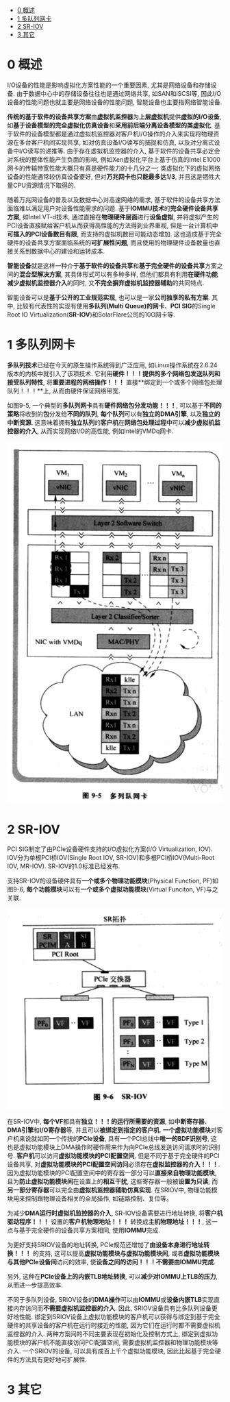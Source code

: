 
<!-- @import "[TOC]" {cmd="toc" depthFrom=1 depthTo=6 orderedList=false} -->

<!-- code_chunk_output -->

* [0 概述](#0-概述)
* [1 多队列网卡](#1-多队列网卡)
* [2 SR\-IOV](#2-sr-iov)
* [3 其它](#3-其它)

<!-- /code_chunk_output -->

# 0 概述

I/O设备的性能是影响虚拟化方案性能的一个重要因素, 尤其是网络设备和存储设备. 由于数据中心中的存储设备往往也是通过网络共享, 如SAN和iSCSI等, 因此I/O设备的性能问题也就主要是网络设备的性能问题, 智能设备也主要指网络智能设备.

**传统的基于软件的设备共享方案**由**虚拟机监控器**为**上层虚拟机**提供**虚拟的I/O设备**, 如**基于设备模型的完全虚拟化仿真设备**和**采用前后端分离设备模型的类虚拟化**. 基于软件的设备模型都是通过虚拟机监控器对客户机I/O操作的介入来实现将物理资源在多台客户机间实现共享, 如对仿真设备I/O读写的捕捉和仿真, 以及对分离式设备中I/O读写的递推等. 由于存在虚拟机监控器的介入, 基于软件的设备共享必定会对系统的整体性能产生负面的影响, 例如Xen虚拟化平台上基于仿真的Intel E1000网卡的传输带宽性能大概只有真是硬件能力的十几分之一; 类虚拟化下的虚拟网络设备的性能通常较仿真设备要好, 但对**万兆网卡也只能最多达1/3**, 并且这是牺牲大量CPU资源情况下取得的.

随着万兆网设备的普及以及数据中心对高速网络的需求, 基于软件的设备共享方法面临难以满足用户对设备性能需求的问题. 基于**IOMMU技术**的**完全硬件设备共享方案**, 如Intel VT\-d技术, 通过直接在**物理硬件层面**进行**设备虚拟**, 并将虚拟产生的PCI设备直接赋给客户机从而获得高性能的方法得到业界重视, 但是一台计算机中**可插入的PCI设备数目有限**, 而支持的虚拟机数目可能动态增加. 这也造成基于完全硬件的设备共享方案面临系统的**可扩展性问题**, 而且使用的物理硬件设备数量也直接关系到数据中心的建设和运转成本.

**智能设备**就是这样一种介于**基于软件的设备共享**和**基于完全硬件的设备共享**方案之间的**混合型解决方案**, 其具体形式可以有多种多样, 但他们都具有利用**在硬件功能减少虚拟机监控器介入**的同时, 又**不完全摒弃虚拟机监控器辅助**的共同特点. 

智能设备可以是**基于公开的工业规范实现**, 也可以是一家**公司独享的私有方案**. 其中, 比较有代表性的实现有使用**多队列(Multi Queue)的网卡**、**PCI SIG**的Single Root IO Virtualization(**SR\-IOV**)和SolarFlare公司的10G网卡等.

# 1 多队列网卡

**多队列技术**已经在今天的原生操作系统得到广泛应用, 如Linux操作系统在2.6.24版本的内核中就引入了该项技术. 它利用**硬件！！！提供的多个网络包发送队列和接受队列特性**, 将**重要进程的网络操作！！！** 直接**绑定到一个或多个网络包处理队列！！！**上, 从而由硬件保证网络带宽.

如图9\-5, 一个典型的**多队列网卡**具有**硬件网络包分发功能！！！**, 可以基于**不同的策略**将收到的**包**分发给**不同的队列**, **每个队列**可以有**独立的DMA引擎**, 以及**独立的中断资源**. 这意味着拥有**独立队列**的**客户机**在**网络包处理过程中**可以**减少虚拟机监控器的介入**, 从而实现网络I/O的高性能, 例如Intel的VMDq网卡.

![](./images/2019-05-06-16-39-07.png)

# 2 SR\-IOV

PCI SIG制定了由PCIe设备硬件支持的I/O虚拟化方案(I/O Virtualization, IOV). IOV分为单根PCI桥IOV(Single Root IOV, SR\-IOV)和多根PCI桥IOV(Multi\-Root IOV, MR\-IOV). SR\-IOV的1.0标准已经发布.

支持SR\-IOV的设备硬件具有**一个或多个物理功能模块**(Physical Function, PF)如图9\-6, **每个功能模块**可以有**一个或多个虚拟功能模块**(Virtual Funciton, VF)与之关联.

![](./images/2019-05-06-16-51-27.png)

在SR\-IOV中, **每个VF**都具有**独立！！！的运行所需要的资源**, 如**中断寄存器**、**DMA引擎**和**I/O寄存器**等, 并且可以**被绑定到指定的客户机**. **一个虚拟功能模块**对客户机来说就如同一个传统的**PCIe设备**, 具有一个PCI总线中**唯一的BDF识别号**, 这也是虚拟功能模块上DMA操作时硬件用来作为向PCIe总线发送访问请求时的识别号. **客户机**可以访问**虚拟功能模块的PCI配置空间**, 但是不同于基于完全硬件的PCI设备共享, 对**虚拟功能模块的PCI配置空间访问**必须存在**虚拟监控器的介入！！！**. 因为虚拟功能模块的PCI配置空间中的寄存器一部分可以**直接来自物理功能模块**, 且为**防止虚拟功能模块间**在设置上的**相互干扰**, 这些寄存器一般被**设置为只读**; 而**另一部分寄存器**可以完全由**虚拟机监控器辅助仿真实现**. 在SRIOV中, 物理功能模块用来控制跟物理设备相关的全局操作, 如链路控制、复位等。

为减少**DMA运行时虚拟机监控器的介入**, SR\-IOV设备需要进行地址转换, 将**客户机驱动程序！！！** 设置的**客户机物理地址！！！** 转换成**主机物理地址！！！**, 这一点与基于完全硬件的设备共享方案相同, 使用**IOMMU**完成. 

为更好支持SRIOV设备的地址转换, PCIe规范还增加了**由设备本身进行地址转换！！！** 的支持, 这可以提高**虚拟功能模块与虚拟功能模块间**, 或者**虚拟功能模块与其他PCIe设备间**访问的效率, 使**设备之间的访问！！！不需要由IOMMU完成**. 

另外, 这种在**PCIe设备上的内嵌TLB地址转换**, 可以**减少对IOMMU上TLB的压力**, 从而进一步提高效率.

不同于多队列设备, SRIOV设备的**DMA操作**可以由**IOMMU**或**设备内嵌TLB**实现直接内存访问而**不需要虚拟机监控器的介入**. 因此, SRIOV设备具有比多队列设备更好地性能. 绑定到SRIOV设备上虚拟功能模块的客户机可以获得与绑定到基于完全硬件的共享设备的客户机在运行时接近的性能, 因为它们在运行时都不需要虚拟机监控器的介入. 两种方案间的不同主要表现在初始化及控制方式上, 绑定到虚拟功能模块的客户机不能直接访问PCI配置空间, 需要虚拟机监控器和物理功能模块等介入. 一个SRIOV的设备, 可以具有成百上千个虚拟功能模块, 因此比起基于完全硬件的方法具有更好地可扩展性.

# 3 其它

